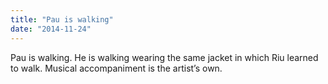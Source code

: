 ```yaml
---
title: "Pau is walking"
date: "2014-11-24"
---
```


Pau is walking. He is walking wearing the same jacket in which Riu learned to walk. Musical accompaniment is the artist’s own.
